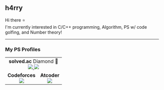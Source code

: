 ## h4rry
Hi there ⭐  
I'm currently interested in C/C++ programming, Algorithm, PS w/ code golfing, and Number theory!  
___
### My PS Profiles
<table align="center">
  <tr>
    <td colspan="2">
      <div align="center"><b>solved.ac</b> Diamond 💎</div>
      <div align="center">
        <a href="https://solved.ac/h4rry">
          <img src="http://mazassumnida.wtf/api/v2/generate_badge?boj=h4rry" />
          <img src="http://mazandi.herokuapp.com/api?handle=h4rry&theme=dark"/>
        </a>
      </div>
    </td>
  </tr>
  <tr>
    <td>
      <div align="center"><b>Codeforces</b></div>
      <div align="center">
        <a href="https://codeforces.com/profile/h4rry_cf">
          <img src="https://cf.leed.at?id=h4rry_cf" />
        </a>
      </div>
    </td>
    <td>
      <div align="center"><b>Atcoder</b></div>
      <div align="center">
        <a href="https://atcoder.jp/users/h4rry_ac">
          <img src="https://atcoder-badge.kro.kr?id=h4rry_ac" />
        </a>
      </div>
    </td>
  </tr>
</table>
